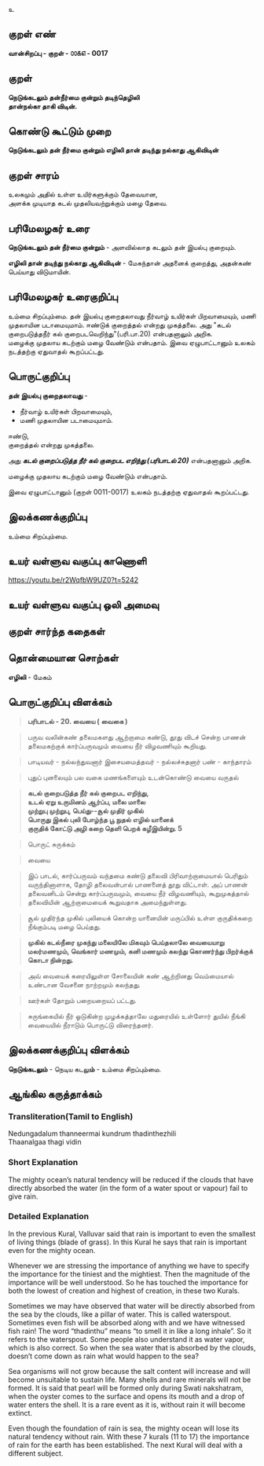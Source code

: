 உ

## குறள் எண் 

**வான்சிறப்பு - குறள் - ௦௦௧௭ - 0017**

## குறள் 

**நெடுங்கடலும் தன்நீர்மை குன்றும் தடிந்தெழிலி  
தான்நல்கா தாகி விடின்.**  

## கொண்டு கூட்டும் முறை

**நெடுங்கடலும் தன் நீர்மை குன்றும் எழிலி தான் தடிந்து நல்காது ஆகிவிடின்**
## குறள் சாரம் 

உலகமும் அதில் உள்ள உயிர்களுக்கும் தேவையான,  
அளக்க முடியாத கடல் முதலியவற்றுக்கும் மழை தேவை.

## பரிமேலழகர் உரை

**நெடுங்கடலும் தன் நீர்மை குன்றும்** - அளவில்லாத கடலும் தன் இயல்பு குறையும்.  

**எழிலி தான் தடிந்து நல்காது ஆகிவிடின்** - மேகந்தான் அதனைக் குறைத்து, அதன்கண் பெய்யாது விடுமாயின்.		

## பரிமேலழகர் உரைகுறிப்பு   

உம்மை சிறப்பும்மை. 
தன் இயல்பு குறைதலாவது நீர்வாழ் உயிர்கள் பிறவாமையும், மணி முதலாயின படாமையுமாம்.
ஈண்டுக் குறைத்தல் என்றது முகத்தலை. 
அது "கடல் குறைபடுத்தநீர் கல் குறைபடவெறிந்து"(பரி.பா.20) என்பதனாலும் அறிக.  
மழைக்கு முதலாய கடற்கும் மழை வேண்டும் என்பதாம்.
இவை ஏழுபாட்டானும் உலகம் நடத்தற்கு ஏதுவாதல் கூறப்பட்டது.  

## பொருட்குறிப்பு 

**தன் இயல்பு குறைதலாவது** - 
* நீர்வாழ் உயிர்கள் பிறவாமையும்,  
* மணி முதலாயின படாமையுமாம்.   

ஈண்டு,  
குறைத்தல் என்றது முகத்தலை.  

அது _**கடல் குறைப்படுத்த நீர் கல் குறைபட எறிந்து (பரிபாடல் 20)**_ என்பதனானும் அறிக.  

மழைக்கு முதலாய கடற்கும் மழை வேண்டும் என்பதாம்.  

இவை ஏழுபாட்டானும் (குறள் 0011-0017) உலகம் நடத்தற்கு ஏதுவாதல் கூறப்பட்டது.

## இலக்கணக்குறிப்பு  

உம்மை சிறப்பும்மை. 

## உயர் வள்ளுவ வகுப்பு காணொளி

https://youtu.be/r2WqfbW9UZ0?t=5242

## உயர் வள்ளுவ வகுப்பு ஒலி அமைவு 

 
## குறள் சார்ந்த கதைகள் 


## தொன்மையான சொற்கள்  

**எழிலி** - மேகம்

## பொருட்குறிப்பு விளக்கம்

>**பரிபாடல் - 20. வையை ( வைகை )**

>பருவ வலின்கண் தலைமகளது ஆற்றாமை கண்டு, 
>தூது விடச் சென்ற பாணன் தலைமகற்குக் கார்ப்பருவமும் வையை நீர் விழவணியும் கூறியது.

>பாடியவர் - நல்லந்துவனார்
>இசையமைத்தவர் - நல்லச்சுதனார்
>பண் - காந்தாரம்

>புதுப் புனலையும் பல வகை மணங்களையும் உடன்கொண்டு வையை வருதல்

>**கடல் குறைபடுத்த நீர் கல் குறைபட எறிந்து,  
>உடல் ஏறு உருமினம் ஆர்ப்ப, மலை மாலை  
>முற்றுபு முற்றுபு, பெய்து--சூல் முதிர் முகில்  
>பொருது இகல் புலி போழ்ந்த பூ நுதல் எழில் யானைக்  
>குருதிக் கோட்டு அழி கறை தெளி பெறக் கழீஇயின்று. 	5**  

>பொருட் சுருக்கம்

>வையை 

>இப் பாடல், கார்ப்பருவம் வந்தமை கண்டு தலைவி பிரிவாற்றாமையால் பெரிதும் வருந்தினாளாக, தோழி தலைவன்பால் பாணனைத் தூது விட்டாள். அப் பாணன் தலைவனிடம் சென்று கார்ப்பருவமும், வையை நீர் விழவணியும், கூறுமுகத்தால் தலைவியின் ஆற்றாமையைக் கூறுவதாக அமைந்துள்ளது.

 >சூல் முதிர்ந்த முகில் புலியைக் கொன்ற யானையின் மருப்பில் உள்ள குருதிக்கறை நீங்கும்படி மழை பெய்தது. 
 
 >**முகில் கடல்நீரை முகந்து மலையிலே மிகவும் பெய்தலாலே வையையாறு மலர்மணமும், வெங்கார் மணமும், கனி மணமும் கலந்து கொணர்ந்து பிறர்க்குக் கொடா நின்றது.**  
 
>அவ் வையைக் கரையிலுள்ள சோலையின் கண் ஆற்றினது வெம்மையால் உண்டான வேசனை நாற்றமும் கலந்தது.  

>ஊர்கள் தோறும் பறையறையப் பட்டது.  

>சுருங்கையில் நீர் ஓடுகின்ற முழக்கத்தாலே மதுரையில் உள்ளோர் துயில் நீங்கி வையையில் நீராடும் பொருட்டு விரைந்தனர்.

## இலக்கணக்குறிப்பு விளக்கம்

**நெடுங்கடலும்** - நெடிய கடலு**ம்** - உம்மை சிறப்பும்மை.  

## ஆங்கில கருத்தாக்கம் 

### Transliteration(Tamil to English)  
Nedungadalum thanneermai kundrum thadinthezhili  
Thaanalgaa thagi vidin  

### Short Explanation  
The mighty ocean’s natural tendency will be reduced if the clouds that have directly absorbed the water (in the form of a water spout or vapour) fail to give rain.  

### Detailed Explanation 
In the previous Kural, Valluvar said that rain is important to even the smallest of living things (blade of grass). In this Kural he says that rain is important even for the mighty ocean.  

Whenever we are stressing the importance of anything we have to specify the importance for the tiniest and the mightiest. Then the magnitude of the importance will be well understood. So he has touched the importance for both the lowest of creation and highest of creation, in these two Kurals.  

Sometimes we may have observed that water will be directly absorbed from the sea by the clouds, like a pillar of water. This is called waterspout. Sometimes even fish will be absorbed along with and we have witnessed fish rain! The word “thadinthu” means “to smell it in like a long inhale”. So it refers to the waterspout. Some people also understand it as water vapor, which is also correct.
 So when the sea water that is absorbed by the clouds, doesn’t come down as rain what would happen to the sea?  
 
Sea organisms will not grow because the salt content will increase and will become unsuitable to sustain life. Many shells and rare minerals will not be formed. It is said that pearl will be formed only during Swati nakshatram, when the oyster comes to the surface and opens its mouth and a drop of water enters the shell. It is a rare event as it is, without rain it will become extinct.  

Even though the foundation of rain is sea, the mighty ocean will lose its natural tendency without rain.
With these 7 kurals (11 to 17) the importance of rain for the earth has been established. The next Kural will deal with a different subject.  
